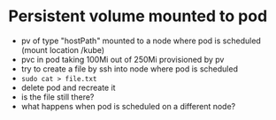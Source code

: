 # Persistent volume mounted to pod

- pv of type "hostPath" mounted to a node where pod is scheduled (mount location /kube)
- pvc in pod taking 100Mi out of 250Mi provisioned by pv
- try to create a file by ssh into node where pod is scheduled
- `sudo cat > file.txt`
- delete pod and recreate it
- is the file still there?
- what happens when pod is scheduled on a different node?
